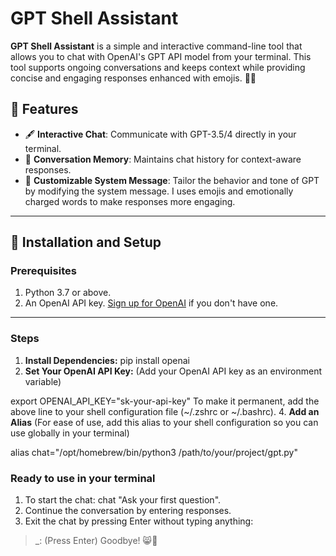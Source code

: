 # GPT Shell Assistant
**GPT Shell Assistant** is a simple and interactive command-line tool that allows you to chat with OpenAI's GPT API model from your terminal. This tool supports ongoing conversations and keeps context while providing concise and engaging responses enhanced with emojis. 🌻✨

## 🌟 Features
- 🖋️ **Interactive Chat**: Communicate with GPT-3.5/4 directly in your terminal.
- 🧠 **Conversation Memory**: Maintains chat history for context-aware responses.
- 🌸 **Customizable System Message**: Tailor the behavior and tone of GPT by modifying the system message. I uses emojis and emotionally charged words to make responses more engaging.

---

## 🚀 Installation and Setup

### Prerequisites
1. Python 3.7 or above.
2. An OpenAI API key. [Sign up for OpenAI](https://platform.openai.com/) if you don't have one.

---

### Steps
1. **Install Dependencies:**
   pip install openai
3. **Set Your OpenAI API Key:** (Add your OpenAI API key as an environment variable)

  export OPENAI_API_KEY="sk-your-api-key"
To make it permanent, add the above line to your shell configuration file (~/.zshrc or ~/.bashrc).
4. **Add an Alias** (For ease of use, add this alias to your shell configuration so you can use globally in your terminal)

  alias chat="/opt/homebrew/bin/python3 /path/to/your/project/gpt.py"

### Ready to use in your terminal
1. To start the chat: chat "Ask your first question".
2. Continue the conversation by entering responses.
3. Exit the chat by pressing Enter without typing anything:
>_: (Press Enter)
Goodbye! 😸👋

